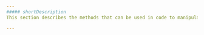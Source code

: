 ```yaml
---
##### shortDescription
This section describes the methods that can be used in code to manipulate the [Series](/api-reference/20%20Data%20Visualization%20Widgets/15%20dxPieChart/7%20Chart%20Elements/Series '/Documentation/ApiReference/Data_Visualization_Widgets/dxPieChart/Chart_Elements/Series/') object.

---
```

